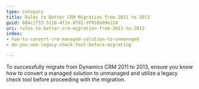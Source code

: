 ```yaml
---
type: category
title: Rules to Better CRM Migration from 2011 to 2013
guid: 884c1f33-511b-4f2e-87d2-df950b09e224
uri: rules-to-better-crm-migration-from-2011-to-2013
index:
- how-to-convert-crm-managed-solution-to-unmanaged
- do-you-use-legacy-check-tool-before-migrating

---
```

 
To successfully migrate from Dynamics CRM 2011 to 2013, ensure you know how to convert a managed solution to unmanaged and utilize a legacy check tool before proceeding with the migration.
